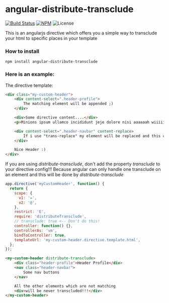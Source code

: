 # angular-distribute-transclude
[![Build Status](https://travis-ci.org/tfiwm/angular-distribute-transclude.svg?branch=master)](https://travis-ci.org/tfiwm/angular-distribute-transclude)
[![NPM](https://img.shields.io/npm/v/angular-distribute-transclude.svg)](https://www.npmjs.com/package/angular-distribute-transclude)
![License](https://img.shields.io/npm/l/angular-translate.svg)

This is an angularjs directive which offers you a simple way to transclude your html to specific places in your template

### How to install

```
npm install angular-distribute-transclude
```

### Here is an example:

The directive template:
```html
<div class="my-custom-header">
    <div content-select=".header-profile">
        The matching element will be appended ;)
    </div>

    <div>Some directive content....</div>
    <p>Minions ipsum ullamco incididunt jeje dolore nisi aaaaaah wiiiii aliqua esse. Irure uuuhhh commodo wiiiii officia bee do bee do bee do sit amet potatoooo veniam. Uuuhhh ut labore jiji. Bappleees butt officia ut bananaaaa esse hana dul sae aliqua chasy. Ad commodo sit amet underweaaar quis po kass para tú enim aute jiji poopayee. Tatata bala tu daa nisi dolore para tú dolor. Ullamco po kass daa exercitation tank yuuu! Ullamco. </p>

    <div content-select=".header-navbar" content-replace>
        If i use "trans-replace" my element will be replaced and this content removed!
    </div>

    Nice Header :)
</div>
```

If you are using *distribute-transclude*, don't add the property _transclude_ to your directive config!!!
Because angular can only handle one transclude on an element and this will be done by *distribute-transclude*

```javascript
app.directive('myCustomHeader', function() {
  return {
    scope: {
      v1: '=',
      v2: '@',
    },
    restrict: 'E',
    require: 'distributeTransclude',
    // transclude: true <-- Don't do this!
    controller: function() {},
    controllerAs: 'vm',
    bindToController: true,
    templateUrl: 'my-custom-header.directive.template.html',
  };
});
```

```html
<my-custom-header distribute-transclude>
    <div class="header-profile">Header Profile</div>
    <nav class="header-navbar">
        Some nav buttons
    </nav>

    All the other elements which are not matching
    <div>will be never transcluded!!!</div>
</my-custom-header>
```
